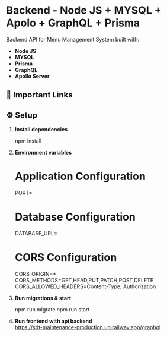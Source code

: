 # Backend - Node JS + MYSQL + Apolo + GraphQL + Prisma

Backend API for Menu Management System built with:
- **Node JS**
- **MYSQL**
- **Prisma**
- **GraphQL**
- **Apollo Server**

## 📌 Important Links


## ⚙️ Setup
1. **Install dependencies**  
   
      npm install
   

2. **Environment variables**  
   
      # Application Configuration
      PORT=

      # Database Configuration
      DATABASE_URL=
      # CORS Configuration
      CORS_ORIGIN=*
      CORS_METHODS=GET,HEAD,PUT,PATCH,POST,DELETE
      CORS_ALLOWED_HEADERS=Content-Type, Authorization   

3. **Run migrations & start**  
   
      npm run migrate
      npm run start

3. **Run frontend with api backend**  
https://sdt-maintenance-production.up.railway.app/graphql  
   
